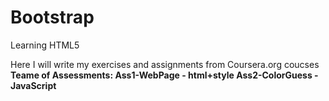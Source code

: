 # Bootstrap
Learning HTML5

Here I will write my exercises  and assignments from Coursera.org coucses<b> 
Teame of Assessments:
Ass1-WebPage - html+style 
Ass2-ColorGuess - JavaScript

